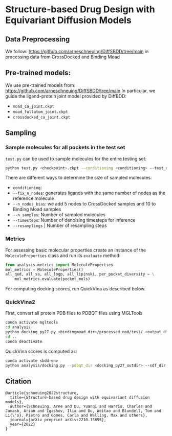 # Structure-based Drug Design with Equivariant Diffusion Models

## Data Preprocessing
We follow: https://github.com/arneschneuing/DiffSBDD/tree/main in processing data from CrossDocked and Binding Moad

## Pre-trained models:
We use pre-trained models from: https://github.com/arneschneuing/DiffSBDD/tree/main
In particular, we guide the ligand-protein joint model provided by DiffBDD:
- `moad_ca_joint.ckpt`
- `moad_fullatom_joint.ckpt`
- `crossdocked_ca_joint.ckpt`


## Sampling

### Sample molecules for all pockets in the test set
`test.py` can be used to sample molecules for the entire testing set:
```bash
python test.py <checkpoint>.ckpt --conditioning <conditioning> --test_dir <bindingmoad_dir>/processed_noH/test/ --outdir <output_dir> --sanitize
```
There are different ways to determine the size of sampled molecules. 
- `conditioning`: 
- `--fix_n_nodes`: generates ligands with the same number of nodes as the reference molecule
- `--n_nodes_bias`: we add 5 nodes to CrossDocked samples and 10 to Binding Moad samples
- `--n_samples`: Number of sampled molecules
- `--timesteps`: Number of denoising timesteps for inference 
- `--resamplings` | Number of resampling steps 


### Metrics
For assessing basic molecular properties create an instance of the `MoleculeProperties` class and run its `evaluate` method:
```python
from analysis.metrics import MoleculeProperties
mol_metrics = MoleculeProperties()
all_qed, all_sa, all_logp, all_lipinski, per_pocket_diversity = \
    mol_metrics.evaluate(pocket_mols)
```

For computing docking scores, run QuickVina as described below. 

### QuickVina2
First, convert all protein PDB files to PDBQT files using MGLTools
```bash
conda activate mgltools
cd analysis
python docking_py27.py <bindingmoad_dir>/processed_noH/test/ <output_dir> bindingmoad
cd ..
conda deactivate
```
QuickVina scores is computed as:
```bash
conda activate sbdd-env
python analysis/docking.py --pdbqt_dir <docking_py27_outdir> --sdf_dir <test_outdir> --out_dir <qvina_outdir> --write_csv --write_dict
```

## Citation
```
@article{schneuing2022structure,
  title={Structure-based drug design with equivariant diffusion models},
  author={Schneuing, Arne and Du, Yuanqi and Harris, Charles and Jamasb, Arian and Igashov, Ilia and Du, Weitao and Blundell, Tom and Li{\'o}, Pietro and Gomes, Carla and Welling, Max and others},
  journal={arXiv preprint arXiv:2210.13695},
  year={2022}
}
```
